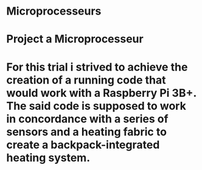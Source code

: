 # Microprocesseurs
# Project a Microprocesseur
# For this trial i  strived to achieve the creation of a running code that would work with a Raspberry Pi 3B+. The said code is supposed to work in concordance with a series of sensors and a heating fabric to create a backpack-integrated heating system.
